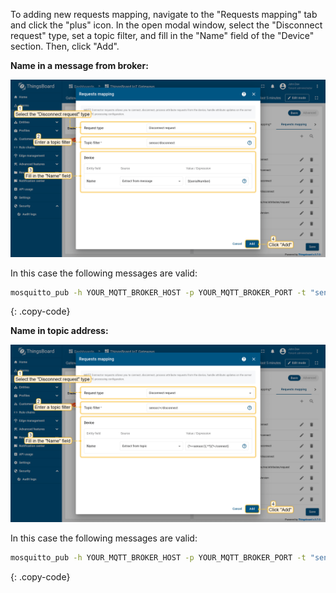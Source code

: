 To adding new requests mapping, navigate to the "Requests mapping" tab and click the "plus" icon.
In the open modal window, select the "Disconnect request" type, set a topic filter, and fill in the "Name" field of the "Device" section. Then, click "Add".

**Name in a message from broker:** 

![image](/images/gateway/mqtt-connector/disconnect-request-1-ce.png)

In this case the following messages are valid:

```bash
mosquitto_pub -h YOUR_MQTT_BROKER_HOST -p YOUR_MQTT_BROKER_PORT -t "sensor/disconnect" -m '{"serialNumber":"SN-001"}'
```
{: .copy-code}

**Name in topic address:**

![image](/images/gateway/mqtt-connector/disconnect-request-2-ce.png)

In this case the following messages are valid:

```bash
mosquitto_pub -h YOUR_MQTT_BROKER_HOST -p YOUR_MQTT_BROKER_PORT -t "sensor/SN-001/disconnect" -m ''
```
{: .copy-code}
